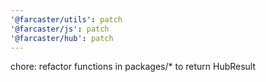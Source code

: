 ```yaml
---
'@farcaster/utils': patch
'@farcaster/js': patch
'@farcaster/hub': patch
---
```


chore: refactor functions in packages/\* to return HubResult
